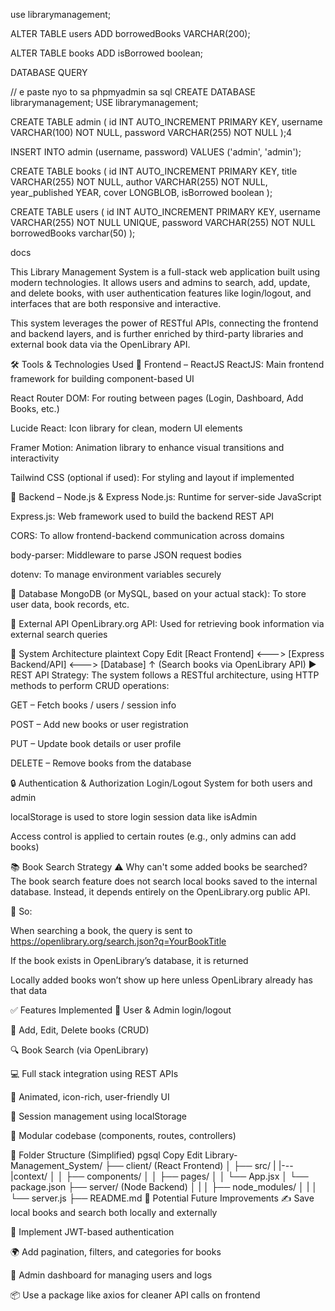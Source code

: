 use librarymanagement;

ALTER TABLE users
ADD borrowedBooks VARCHAR(200);

ALTER TABLE books
ADD isBorrowed boolean;







DATABASE QUERY


// e paste nyo to sa phpmyadmin sa sql
CREATE DATABASE librarymanagement;
USE librarymanagement;

CREATE TABLE admin (
  id INT AUTO_INCREMENT PRIMARY KEY,
  username VARCHAR(100) NOT NULL,
  password VARCHAR(255) NOT NULL
);4

INSERT INTO admin (username, password) 
VALUES ('admin', 'admin');

CREATE TABLE books (
  id INT AUTO_INCREMENT PRIMARY KEY,
  title VARCHAR(255) NOT NULL,
  author VARCHAR(255) NOT NULL,
  year_published YEAR,
  cover LONGBLOB,
  isBorrowed boolean
);

CREATE TABLE users (
  id INT AUTO_INCREMENT PRIMARY KEY,
  username VARCHAR(255) NOT NULL UNIQUE,
  password VARCHAR(255) NOT NULL
  borrowedBooks varchar(50)
);



docs

This Library Management System is a full-stack web application built using modern technologies. It allows users and admins to search, add, update, and delete books, with user authentication features like login/logout, and interfaces that are both responsive and interactive.

This system leverages the power of RESTful APIs, connecting the frontend and backend layers, and is further enriched by third-party libraries and external book data via the OpenLibrary API.

🛠️ Tools & Technologies Used
🔹 Frontend – ReactJS
ReactJS: Main frontend framework for building component-based UI

React Router DOM: For routing between pages (Login, Dashboard, Add Books, etc.)

Lucide React: Icon library for clean, modern UI elements

Framer Motion: Animation library to enhance visual transitions and interactivity

Tailwind CSS (optional if used): For styling and layout if implemented

🔹 Backend – Node.js & Express
Node.js: Runtime for server-side JavaScript

Express.js: Web framework used to build the backend REST API

CORS: To allow frontend-backend communication across domains

body-parser: Middleware to parse JSON request bodies

dotenv: To manage environment variables securely

🔹 Database
MongoDB (or MySQL, based on your actual stack): To store user data, book records, etc.


🔹 External API
OpenLibrary.org API: Used for retrieving book information via external search queries

🔗 System Architecture
plaintext
Copy
Edit
[React Frontend]  <--->  [Express Backend/API]  <--->  [Database]
       ↑
     (Search books via OpenLibrary API)
▶️ REST API Strategy:
The system follows a RESTful architecture, using HTTP methods to perform CRUD operations:

GET – Fetch books / users / session info

POST – Add new books or user registration

PUT – Update book details or user profile

DELETE – Remove books from the database

🔒 Authentication & Authorization
Login/Logout System for both users and admin

localStorage is used to store login session data like isAdmin

Access control is applied to certain routes (e.g., only admins can add books)

📚 Book Search Strategy
⚠️ Why can't some added books be searched?
The book search feature does not search local books saved to the internal database. Instead, it depends entirely on the OpenLibrary.org public API.

🔎 So:

When searching a book, the query is sent to https://openlibrary.org/search.json?q=YourBookTitle

If the book exists in OpenLibrary’s database, it is returned

Locally added books won’t show up here unless OpenLibrary already has that data

✅ Features Implemented
🔐 User & Admin login/logout

📖 Add, Edit, Delete books (CRUD)

🔍 Book Search (via OpenLibrary)

💻 Full stack integration using REST APIs

🎨 Animated, icon-rich, user-friendly UI

🧾 Session management using localStorage

🧩 Modular codebase (components, routes, controllers)

📁 Folder Structure (Simplified)
pgsql
Copy
Edit
Library-Management_System/
├── client/ (React Frontend)
│   ├── src/
|   |---|context/
│   │   ├── components/
│   │   ├── pages/
│   │   └── App.jsx
│   └── package.json
├── server/ (Node Backend)
│   |
│   ├── node_modules/
│   |
│   └── server.js
├── README.md
🧪 Potential Future Improvements
✍️ Save local books and search both locally and externally

🔐 Implement JWT-based authentication

🌍 Add pagination, filters, and categories for books

🧾 Admin dashboard for managing users and logs

📦 Use a package like axios for cleaner API calls on frontend

